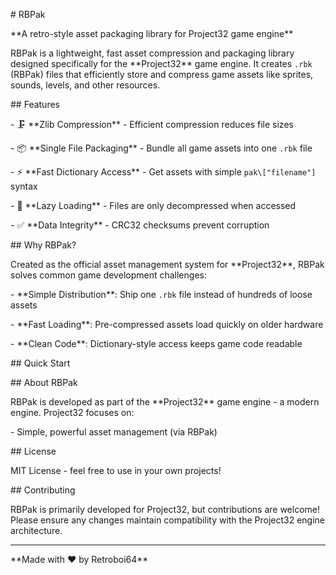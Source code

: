 \# RBPak



\*\*A retro-style asset packaging library for Project32 game engine\*\*



RBPak is a lightweight, fast asset compression and packaging library designed specifically for the \*\*Project32\*\* game engine. It creates `.rbk` (RBPak) files that efficiently store and compress game assets like sprites, sounds, levels, and other resources.



\## Features



\- 🗜️ \*\*Zlib Compression\*\* - Efficient compression reduces file sizes

\- 📦 \*\*Single File Packaging\*\* - Bundle all game assets into one `.rbk` file

\- ⚡ \*\*Fast Dictionary Access\*\* - Get assets with simple `pak\["filename"]` syntax

\- 🔧 \*\*Lazy Loading\*\* - Files are only decompressed when accessed

\- ✅ \*\*Data Integrity\*\* - CRC32 checksums prevent corruption



\## Why RBPak?



Created as the official asset management system for \*\*Project32\*\*, RBPak solves common game development challenges:



\- \*\*Simple Distribution\*\*: Ship one `.rbk` file instead of hundreds of loose assets

\- \*\*Fast Loading\*\*: Pre-compressed assets load quickly on older hardware

\- \*\*Clean Code\*\*: Dictionary-style access keeps game code readable



\## Quick Start

\## About RBPak



RBPak is developed as part of the \*\*Project32\*\* game engine - a modern engine. Project32 focuses on:



\- Simple, powerful asset management (via RBPak)



\## License



MIT License - feel free to use in your own projects!



\## Contributing



RBPak is primarily developed for Project32, but contributions are welcome! Please ensure any changes maintain compatibility with the Project32 engine architecture.



---



\*\*Made with ❤️ by Retroboi64\*\*

